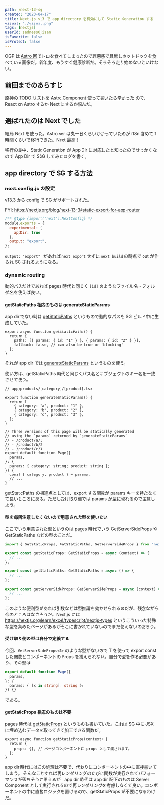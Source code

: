 ```yaml
---
path: /next-13-sg
created: "2023-04-17"
title: Next.js v13 で app directory を有効にして Static Generation する
visual: "./visual.png"
tags: [nextjs]
userId: sadnessOjisan
isFavorite: false
isProtect: false
---
```


OGP は [Astro 回](https://blog.ojisan.io/astro-de-client-turakatta/)でトロを食べてしまったので罪悪感で具無しホットドックを食べている画像だ。新年度、もうすぐ健康診断だ。そろそろ走り始めないといけない。

## 前回までのあらすじ

[原神の TODO リスト](https://genshin-todo.ojisan.dev/)を [Astro Component 使って書いたら辛かった](https://blog.ojisan.io/astro-de-client-turakatta/) ので、React on Astro するか Next にするか悩んだ。

## 選ばれたのは Next でした

結局 Next を使った。Astro ver は丸一日くらいかかっていたのが i18n 含めて 1 時間くらいで移行できた。Next 最高！

移行の最中、Static Generation が App Dir に対応したと知ったのでせっかくなので App Dir で SSG してみたログを書く。

## app directory で SG する方法

### next.config.js の設定

v13.3 から config で SG がサポートされた。

FYI: <https://nextjs.org/blog/next-13-3#static-export-for-app-router>

```js
/** @type {import('next').NextConfig} */
module.exports = {
  experimental: {
    appDir: true,
  },
  output: "export",
};
```

`output: "export",` があれば `next export` せずに `next build` の時点で out が作られ SG されるようになる。

### dynamic routing

動的パスだけであれば pages 時代と同じく `[id]` のようなファイル名・フォルダ名を使えば良い。

#### getStaticPaths 相応のものは generateStaticParams

app dir でない時は [getStaticPaths](https://nextjs.org/docs/basic-features/data-fetching/get-static-paths) というもので動的なパスを SG ビルド中に生成していた。

```tsx
export async function getStaticPaths() {
  return {
    paths: [{ params: { id: "1" } }, { params: { id: "2" } }],
    fallback: false, // can also be true or 'blocking'
  };
}
```

それが app dir では [generateStaticParams](https://beta.nextjs.org/docs/api-reference/generate-static-params) というものを使う。

使い方は、getStaticPaths 時代と同じくパス名とオブジェクトのキー名を一致させて使う。

```tsx
// app/products/[category]/[product].tsx

export function generateStaticParams() {
  return [
    { category: "a", product: "1" },
    { category: "b", product: "2" },
    { category: "c", product: "3" },
  ];
}

// Three versions of this page will be statically generated
// using the `params` returned by `generateStaticParams`
// - /product/a/1
// - /product/b/2
// - /product/c/3
export default function Page({
  params,
}: {
  params: { category: string; product: string };
}) {
  const { category, product } = params;
  // ...
}
```

getStaticPaths の相違点としては、export する関数が params キーを持たなくて良いところにある。ただし受け取り側では params が型に現れるので注意しよう。

#### 型を毎回注意したくないので用意された型を使いたい

ここでいう用意された型というのは pages 時代でいう GetServerSideProps や GetStaticPaths などの型のことだ。

```ts
import { GetStaticProps, GetStaticPaths, GetServerSideProps } from "next";

export const getStaticProps: GetStaticProps = async (context) => {
  // ...
};

export const getStaticPaths: GetStaticPaths = async () => {
  // ...
};

export const getServerSideProps: GetServerSideProps = async (context) => {
  // ...
};
```

このような便利型があれば引数などは型推論を効かせられるのだが、残念ながら今のところはなさそうだ。Next.js には <https://nextjs.org/learn/excel/typescript/nextjs-types> というこういった特殊な型を集めたページがあるがそこに書かれていないのでまだ使えないのだろう。

#### 受け取り側の型は自分で定義する

今回、`GetServerSideProps<T>` のような型がないので T を使って export const した関数とコンポーネントの Props を揃えられない。自分で型を作る必要があり、その型は

```ts
export default function Page({
  params,
}: {
  params: { [x in string]: string };
}) {}
```

である。

#### getStaticProps 相応のものは不要

pages 時代は [getStaticProps](https://nextjs-ja-translation-docs.vercel.app/docs/basic-features/data-fetching/get-static-props) というものも書いていた。これは SG 中に JSX に埋め込むデータを取ってきて加工できる関数だ。

```tsx
export async function getStaticProps(context) {
  return {
    props: {}, // ページコンポーネントに props として渡されます。
  };
}
```

app dir 時代にはこの処理は不要で、代わりにコンポーネントの中に直接書いてしまう。
そんなことすれば再レンダリングのたびに関数が実行されてパフォーマンスが落ちそうに思えるが、app dir 時代は app dir 配下のものは Server Component として実行されるので再レンダリングを考慮しなくて良い。コンポーネントの中に直接ロジックを置けるので、getStaticProps が不要になるわけだ。
